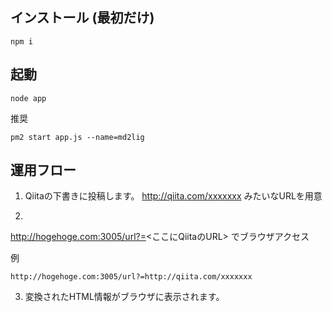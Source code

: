 ## インストール (最初だけ)

```
npm i
```

## 起動

```
node app 
```

推奨

```
pm2 start app.js --name=md2lig
```

## 運用フロー

1. Qiitaの下書きに投稿します。 http://qiita.com/xxxxxxx みたいなURLを用意

2. 

http://hogehoge.com:3005/url?=<ここにQiitaのURL> でブラウザアクセス

例

```
http://hogehoge.com:3005/url?=http://qiita.com/xxxxxxx
```

3. 変換されたHTML情報がブラウザに表示されます。